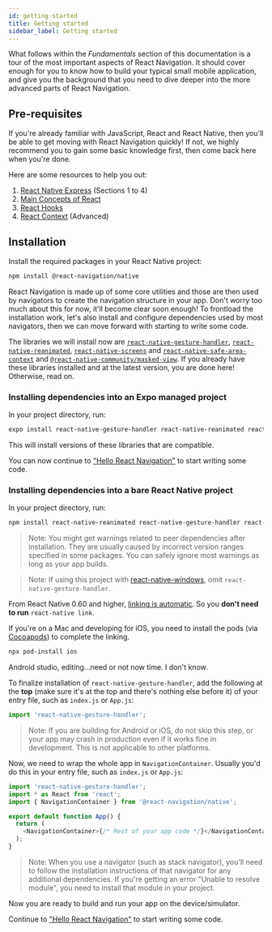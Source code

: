 ```yaml
---
id: getting-started
title: Getting started
sidebar_label: Getting started
---
```


What follows within the _Fundamentals_ section of this documentation is a tour of the most important aspects of React Navigation. It should cover enough for you to know how to build your typical small mobile application, and give you the background that you need to dive deeper into the more advanced parts of React Navigation.

## Pre-requisites

If you're already familiar with JavaScript, React and React Native, then you'll be able to get moving with React Navigation quickly! If not, we highly recommend you to gain some basic knowledge first, then come back here when you're done.

Here are some resources to help you out:

1. [React Native Express](http://reactnativeexpress.com/) (Sections 1 to 4)
2. [Main Concepts of React](https://reactjs.org/docs/hello-world.html)
3. [React Hooks](https://reactjs.org/docs/hooks-intro.html)
4. [React Context](https://reactjs.org/docs/context.html) (Advanced)

## Installation

Install the required packages in your React Native project:

```bash npm2yarn
npm install @react-navigation/native
```

React Navigation is made up of some core utilities and those are then used by navigators to create the navigation structure in your app. Don't worry too much about this for now, it'll become clear soon enough! To frontload the installation work, let's also install and configure dependencies used by most navigators, then we can move forward with starting to write some code.

The libraries we will install now are [`react-native-gesture-handler`](https://github.com/software-mansion/react-native-gesture-handler), [`react-native-reanimated`](https://github.com/software-mansion/react-native-reanimated), [`react-native-screens`](https://github.com/software-mansion/react-native-screens) and [`react-native-safe-area-context`](https://github.com/th3rdwave/react-native-safe-area-context) and [`@react-native-community/masked-view`](https://github.com/react-native-community/react-native-masked-view). If you already have these libraries installed and at the latest version, you are done here! Otherwise, read on.

### Installing dependencies into an Expo managed project

In your project directory, run:

```sh
expo install react-native-gesture-handler react-native-reanimated react-native-screens react-native-safe-area-context @react-native-community/masked-view
```

This will install versions of these libraries that are compatible.

You can now continue to ["Hello React Navigation"](hello-react-navigation.md) to start writing some code.

### Installing dependencies into a bare React Native project

In your project directory, run:

```bash npm2yarn
npm install react-native-reanimated react-native-gesture-handler react-native-screens react-native-safe-area-context @react-native-community/masked-view
```

> Note: You might get warnings related to peer dependencies after installation. They are usually caused by incorrect version ranges specified in some packages. You can safely ignore most warnings as long as your app builds.

> Note: If using this project with [react-native-windows](https://github.com/microsoft/react-native-windows), omit `react-native-gesture-handler`.

From React Native 0.60 and higher, [linking is automatic](https://github.com/react-native-community/cli/blob/master/docs/autolinking.md). So you **don't need to run** `react-native link`.

If you're on a Mac and developing for iOS, you need to install the pods (via [Cocoapods](https://cocoapods.org/)) to complete the linking.

```sh
npx pod-install ios
```
Android studio, editing...need or not now time. I don't know.

To finalize installation of `react-native-gesture-handler`, add the following at the **top** (make sure it's at the top and there's nothing else before it) of your entry file, such as `index.js` or `App.js`:

```js
import 'react-native-gesture-handler';
```

> Note: If you are building for Android or iOS, do not skip this step, or your app may crash in production even if it works fine in development. This is not applicable to other platforms.

Now, we need to wrap the whole app in `NavigationContainer`. Usually you'd do this in your entry file, such as `index.js` or `App.js`:

```js
import 'react-native-gesture-handler';
import * as React from 'react';
import { NavigationContainer } from '@react-navigation/native';

export default function App() {
  return (
    <NavigationContainer>{/* Rest of your app code */}</NavigationContainer>
  );
}
```

> Note: When you use a navigator (such as stack navigator), you'll need to follow the installation instructions of that navigator for any additional dependencies. If you're getting an error "Unable to resolve module", you need to install that module in your project.

Now you are ready to build and run your app on the device/simulator.

Continue to ["Hello React Navigation"](hello-react-navigation.md) to start writing some code.

